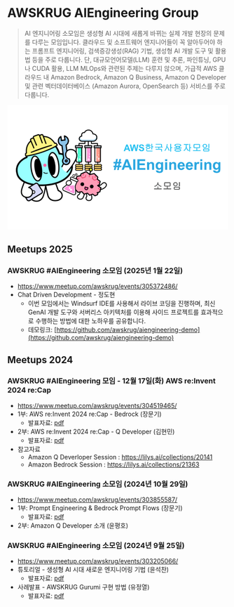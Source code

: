 # AWSKRUG AIEngineering Group

> AI 엔지니어링 소모임은 생성형 AI 시대에 새롭게 바뀌는 실제 개발 현장의 문제를 다루는 모임입니다. 클라우드 및 소프트웨어 엔지니어들이 꼭 알아두어야 하는 프롬프트 엔지니어링, 검색증강생성(RAG) 기법, 생성형 AI 개발 도구 및 활용법 등을 주로 다룹니다. 단, 대규모언어모델(LLM) 훈련 및 추론, 파인튜닝, GPU나 CUDA 활용, LLM MLOps와 관련된 주제는 다루지 않으며, 가급적 AWS 클라우드 내 Amazon Bedrock, Amazon Q Business, Amazon Q Developer 및 관련 벡터데이터베이스 (Amazon Aurora, OpenSearch 등) 서비스를 주로 다룹니다.

![Alt text](./logos/awskrug-aigngineering-2024.png "AWSKRUG AIEngineering Group")

## Meetups 2025

### AWSKRUG #AIEngineering 소모임 (2025년 1월 22일)
* https://www.meetup.com/awskrug/events/305372486/
* Chat Driven Development - 정도현
  * 이번 모임에서는 Windsurf IDE를 사용해서 라이브 코딩을 진행하며, 최신 GenAI 개발 도구와 서버리스 아키텍처를 이용해 사이드 프로젝트를 효과적으로 수행하는 방법에 대한 노하우를 공유합니다.
  * 데모링크: [https://github.com/awskrug/aiengineering-demo](https://github.com/awskrug/aiengineering-demo)

## Meetups 2024

### AWSKRUG #AIEngineering 모임 - 12월 17일(화) AWS re:Invent 2024 re:Cap
* https://www.meetup.com/awskrug/events/304519465/
* 1부: AWS re:Invent 2024 re:Cap - Bedrock (장문기)
  * 발표자료: [pdf](./docs/241217-AWS-reInvent-2024-reCap-Bedrock.pdf)
* 2부: AWS re:Invent 2024 re:Cap - Q Developer (김현민)
  * 발표자료: [pdf](./docs/241217-AWS-reInvent-2024-reCap-Q-Developer.pdf)
* 참고자료
  * Amazon Q Deverloper Session : <https://lilys.ai/collections/20141>
  * Amazon Bedrock Session : <https://lilys.ai/collections/21363>

### AWSKRUG #AIEngineering 소모임 (2024년 10월 29일)
* https://www.meetup.com/awskrug/events/303855587/
* 1부: Prompt Engineering & Bedrock Prompt Flows (장문기)
  * 발표자료: [pdf](./docs/241029-Prompt-Engineering-and-Bedrock-Prompt-Flows.pdf)
* 2부: Amazon Q Developer 소개 (윤평호)

### AWSKRUG #AIEngineering 소모임 (2024년 9월 25일)
* https://www.meetup.com/awskrug/events/303205066/
* 튜토리얼 - 생성형 AI 시대 새로운 엔지니어링 기법 (윤석찬)
  * 발표자료: [pdf](./docs/240925-AI-Engineering.pdf)
* 사례발표 - AWSKRUG Gurumi 구현 방법 (유정열)
  * 발표자료: [pdf](./docs/240925-Gurumi-Bot-with-RAG.pdf)
